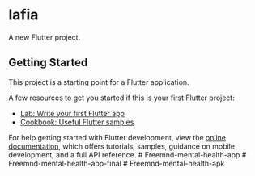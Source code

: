 # lafia

A new Flutter project.

## Getting Started

This project is a starting point for a Flutter application.

A few resources to get you started if this is your first Flutter project:

- [Lab: Write your first Flutter app](https://docs.flutter.dev/get-started/codelab)
- [Cookbook: Useful Flutter samples](https://docs.flutter.dev/cookbook)

For help getting started with Flutter development, view the
[online documentation](https://docs.flutter.dev/), which offers tutorials,
samples, guidance on mobile development, and a full API reference.
#   F r e e m n d - m e n t a l - h e a l t h - a p p  
 #   F r e e m n d - m e n t a l - h e a l t h - a p p - f i n a l  
 #   F r e e m n d - m e n t a l - h e a l t h - a p k  
 